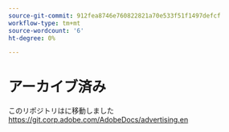 ```yaml
---
source-git-commit: 912fea8746e760822821a70e533f51f1497defcf
workflow-type: tm+mt
source-wordcount: '6'
ht-degree: 0%

---
```

# アーカイブ済み

このリポジトリはに移動しました <https://git.corp.adobe.com/AdobeDocs/advertising.en>